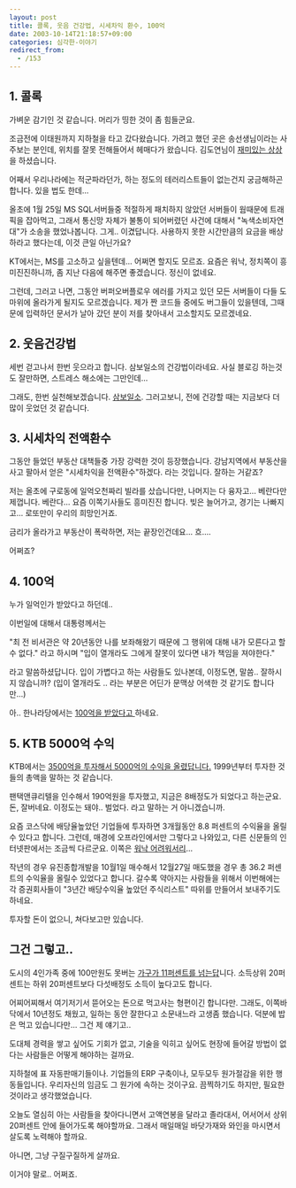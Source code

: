 ```yaml
---
layout: post
title: 콜록, 웃음 건강법, 시세차익 환수, 100억
date: 2003-10-14T21:18:57+09:00
categories: 심각한-이야기
redirect_from:
  - /153
---
```


## 1. 콜록

가벼운 감기인 것 같습니다. 머리가 띵한 것이 좀 힘들군요.

조금전에 이태원까지 지하철을 타고 갔다왔습니다. 가려고 했던 곳은 송선생님이라는 사주보는 분인데, 위치를 잘못 전해들어서 헤매다가 왔습니다. 김도연님이 <a href="http://www.mithrandir.co.kr/mt/archives/2003/10/20031014_000200.html">재미있는 상상</a>을 하셨습니다.

어째서 우리나라에는 적군파라던가, 하는 정도의 테러리스트들이 없는건지 궁금해하곤 합니다. 있을 법도 한데...

올초에 1월 25일 MS SQL서버들중 적절하게 패치하지 않았던 서버들이 웜때문에 트래픽을 잡아먹고, 그래서 통신망 자체가 불통이 되어버렸던 사건에 대해서 "녹색소비자연대"가 소송을 했었나봅니다. 그게.. 이겼답니다. 사용하지 못한 시간만큼의 요금을 배상하라고 했다는데, 이것 큰일 아닌가요?

KT에서는, MS를 고소하고 싶을텐데... 어쩌면 할지도 모르죠. 요즘은 워낙, 정치쪽이 흥미진진하니까, 좀 지난 다음에 해주면 좋겠습니다. 정신이 없네요.

그런데, 그러고 나면, 그동안 버퍼오버플로우 에러를 가지고 있던 모든 서버들이 다들 도마위에 올라가게 될지도 모르겠습니다. 제가 짠 코드들 중에도 버그들이 있을텐데, 그때문에 입력하던 문서가 날아 갔던 분이 저를 찾아내서 고소할지도 모르겠네요.

## 2. 웃음건강법

세번 걷고나서 한번 웃으라고 합니다. 삼보일소의 건강법이라네요. 사실 블로깅 하는것도 잘만하면, 스트레스 해소에는 그만인데...

그래도, 한번 실천해보겠습니다. <a href="http://news.naver.com/news_read.php?oldid=200310130000322209041">삼보일소</a>. 그러고보니, 전에 건강할 때는 지금보다 더 많이 웃었던 것 같습니다.

## 3. 시세차익 전액환수

그동안 들었던 부동산 대책들중 가장 강력한 것이 등장했습니다. 강남지역에서 부동산을 사고 팔아서 얻은 "시세차익을 전액환수"하겠다. 라는 것입니다. 잘하는 거같죠?

저는 올초에 구로동에 일억오천짜리 빌라를 샀습니다만, 나머지는 다 융자고... 베란다만 제껍니다. 베란다... 요즘 이쪽기사들도 흥미진진 합니다. 빚은 늘어가고, 경기는 나빠지고... 로또만이 우리의 희망인거죠.

금리가 올라가고 부동산이 폭락하면, 저는 끝장인건데요... 흐....

어쩌죠?

## 4. 100억

누가 일억인가 받았다고 하던데..

이번일에 대해서 대통령께서는

"최 전 비서관은 약 20년동안 나를 보좌해왔기 때문에 그 행위에 대해 내가 모른다고 할 수 없다." 라고 하시며 "입이 열개라도 그에게 잘못이 있다면 내가 책임을 져야한다."

라고 말씀하셨답니다. 입이 가볍다고 하는 사람들도 있나본데, 이정도면, 말씀.. 잘하시지 않습니까? (입이 열개라도 .. 라는 부분은 어딘가 문맥상 어색한 것 같기도 합니다만...)

아.. 한나라당에서는 <a href="http://news.joins.com/politics/200310/12/200310121742157131200020102011.html">100억을 받았다고 </a>하네요.

## 5. KTB 5000억 수익

KTB에서는 <a href="http://news.naver.com/news_read.php?oldid=20031013000027271093">3500억을 투자해서 5000억의 수익을 올렸답니다.</a> 1999년부터 투자한 것들의 총액을 말하는 것 같습니다.

팬택앤큐리텔을 인수해서 190억원을 투자했고, 지금은 8배정도가 되었다고 하는군요. 돈, 잘버네요. 이정도는 돼야.. 벌었다. 라고 말하는 거 아니겠습니까.

요즘 코스닥에 배당율높았던 기업들에 투자하면 3개월동안 8.8 퍼센트의 수익율을 올릴수 있다고 합니다. 그런데, 매경에 오프라인에서만 그렇다고 나와있고, 다른 신문들의 인터넷판에서는 조금씩 다르군요. 이쪽은 <a href="/269">워낙 어려워서리</a>...

작년의 경우 유진종합개발을 10월1일 매수해서 12월27일 매도했을 경우 총 36.2 퍼센트의 수익율을 올릴수 있었다고 합니다. 갈수록 약아지는 사람들을 위해서 이번해에는 각 증권회사들이 "3년간 배당수익율 높았던 주식리스트" 따위를 만들어서 보내주기도 하네요.

투자할 돈이 없으니, 쳐다보고만 있습니다.

## 그건 그렇고..

도시의 4인가족 중에 100만원도 못버는 <a href="http://news.naver.com/news_read.php?oldid=200310130000322290041">가구가 11퍼센트를 넘는답</a>니다. 소득상위 20퍼센트는 하위 20퍼센트보다 다섯배정도 소득이 높다고도 합니다.

어찌어찌해서 여기저기서 뜯어오는 돈으로 먹고사는 형편이긴 합니다만. 그래도, 이쪽바닥에서 10년정도 채웠고, 일하는 동안 잘한다고 소문내느라 고생좀 했습니다. 덕분에 밥은 먹고 있습니다만... 그건 제 얘기고..

도대체 경력을 쌓고 싶어도 기회가 없고, 기술을 익히고 싶어도 현장에 들어갈 방법이 없다는 사람들은 어떻게 해야하는 걸까요.

지하철에 표 자동판매기들이나. 기업들의 ERP 구축이나, 모두모두 원가절감을 위한 행동들입니다. 우리자신의 임금도 그 원가에 속하는 것이구요. 끔찍하기도 하지만, 필요한 것이라고 생각했었습니다.

오늘도 열심히 아는 사람들을 찾아다니면서 고액연봉을 달라고 졸라대서, 어서어서 상위 20퍼센트 안에 들어가도록 해야할까요. 그래서 매일매일 바닷가재와 와인을 마시면서 살도록 노력해야 할까요.

아니면, 그냥 구질구질하게 살까요.

이거야 말로.. 어쩌죠.
